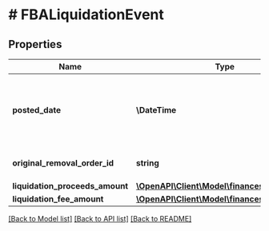 # # FBALiquidationEvent

## Properties

Name | Type | Description | Notes
------------ | ------------- | ------------- | -------------
**posted_date** | **\DateTime** | Fields with a schema type of date are in ISO 8601 date time format (for example GroupBeginDate). | [optional]
**original_removal_order_id** | **string** | The identifier for the original removal order. | [optional]
**liquidation_proceeds_amount** | [**\OpenAPI\Client\Model\financesV0\Currency**](Currency.md) |  | [optional]
**liquidation_fee_amount** | [**\OpenAPI\Client\Model\financesV0\Currency**](Currency.md) |  | [optional]

[[Back to Model list]](../../README.md#models) [[Back to API list]](../../README.md#endpoints) [[Back to README]](../../README.md)
